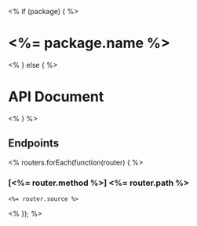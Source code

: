 <% if (package) { %>
# <%= package.name %>
<% } else { %>
# API Document
<% } %>

## Endpoints
<% routers.forEach(function(router) { %>
### [<%= router.method %>] <%= router.path %>

```
<%= router.source %>
```

<% }); %>

